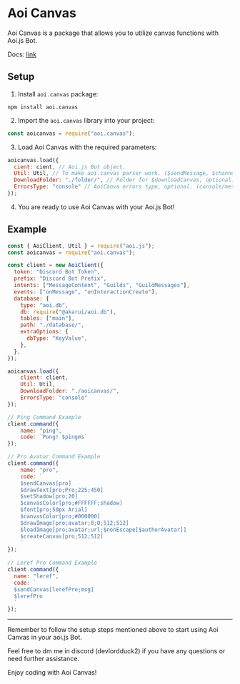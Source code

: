 
# Aoi Canvas

Aoi Canvas is a package that allows you to utilize canvas functions with Aoi.js Bot.

Docs: [link](https://aoicanvas.vercel.app/)

## Setup

1. Install `aoi.canvas` package:
```shell
npm install aoi.canvas
```

2. Import the `aoi.canvas` library into your project:
```javascript
const aoicanvas = require("aoi.canvas");
```

3. Load Aoi Canvas with the required parameters:
```javascript
aoicanvas.load({
  cient: cient, // Aoi.js Bot object.
  Util: Util, // To make aoi.canvas parser work. ($sendMessage, $channelSendMessage, $interactionReply, etc)
  DownloadFolder: "./folder/", // Folder for $downloadCanvas, optional.
  ErrorsType: "console" // AoiCanva errors type, optional. (console/message/none)
});
```

4. You are ready to use Aoi Canvas with your Aoi.js Bot!

## Example

```javascript
const { AoiClient, Util } = require("aoi.js");
const aoicanvas = require("aoi.canvas");

const client = new AoiClient({
  token: "Discord Bot Token",
  prefix: "Discord Bot Prefix",
  intents: ["MessageContent", "Guilds", "GuildMessages"],
  events: ["onMessage", "onInteractionCreate"],
  database: {
    type: "aoi.db",
    db: require("@akarui/aoi.db"),
    tables: ["main"],
    path: "./database/",
    extraOptions: {
      dbType: "KeyValue",
    },
  },
});

aoicanvas.load({
    client: client,
    Util: Util,
    DownloadFolder: "./aoicanvas/",
    ErrorsType: "console"
});

// Ping Command Example
client.command({
    name: "ping",
    code: `Pong! $pingms`
});

// Pro Avatar Command Example
client.command({
    name: "pro",
    code: `
    $sendCanvas[pro]
    $drawText[pro;Pro;225;450]
    $setShadow[pro;20]
    $canvasColor[pro;#FFFFFF;shadow]
    $font[pro;50px Arial]
    $canvasColor[pro;#000000]
    $drawImage[pro;avatar;0;0;512;512]
    $loadImage[pro;avatar;url;$nonEscape[$authorAvatar]]
    $createCanvas[pro;512;512]
    `
});
 
// Leref Pro Command Example
client.command({
  name: "leref",
  code: `
  $sendCanvas[lerefPro;msg]
  $lerefPro
  `
});
```

---

Remember to follow the setup steps mentioned above to start using Aoi Canvas in your aoi.js Bot.

Feel free to dm me in discord (devlordduck2) if you have any questions or need further assistance.

Enjoy coding with Aoi Canvas!